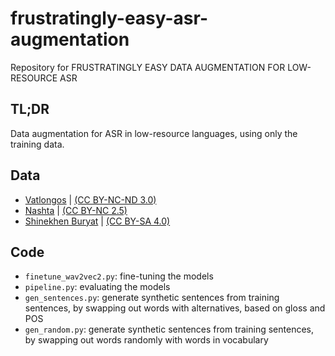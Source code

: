 # frustratingly-easy-asr-augmentation
Repository for FRUSTRATINGLY EASY DATA AUGMENTATION FOR LOW-RESOURCE ASR

## TL;DR
Data augmentation for ASR in low-resource languages, using only the training data.

## Data
- [Vatlongos](https://pangloss.cnrs.fr/corpus/Vatlongos?lang=en) | [(CC BY-NC-ND 3.0)](https://creativecommons.org/licenses/by-nc-nd/3.0/)
- [Nashta](https://pangloss.cnrs.fr/corpus/Nashta?lang=en) | [(CC BY-NC 2.5)](https://creativecommons.org/licenses/by-nc/2.5/)
- [Shinekhen Buryat](https://tufs.repo.nii.ac.jp/search?page=1&size=50&sort=custom_sort&search_type=2&q=1729497608274) | [(CC BY-SA 4.0)](https://creativecommons.org/licenses/by-sa/4.0/deed.en)

## Code
- `finetune_wav2vec2.py`: fine-tuning the models
- `pipeline.py`: evaluating the models
- `gen_sentences.py`: generate synthetic sentences from training sentences, by swapping out words with alternatives, based on gloss and POS
- `gen_random.py`: generate synthetic sentences from training sentences, by swapping out words randomly with words in vocabulary
